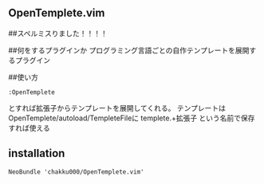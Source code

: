 ## OpenTemplete.vim

##スペルミスりました！！！！

##何をするプラグインか
プログラミング言語ごとの自作テンプレートを展開するプラグイン 

##使い方
````
:OpenTemplete
````
とすれば拡張子からテンプレートを展開してくれる。
テンプレートはOpenTemplete/autoload/TempleteFileに
templete.+拡張子
という名前で保存すれば使える

## installation
```
NeoBundle 'chakku000/OpenTemplete.vim'
```
